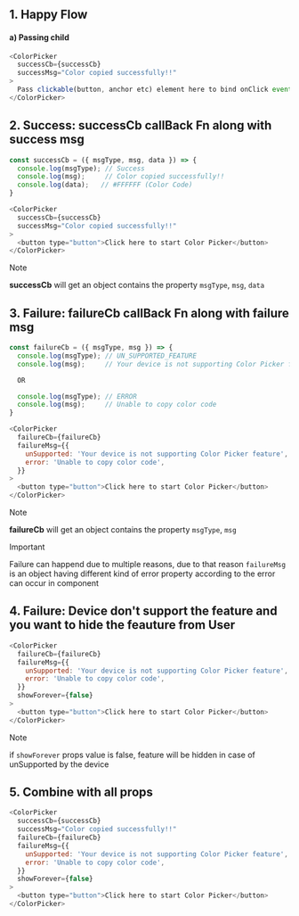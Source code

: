 ## 1. Happy Flow 


#### a) Passing child

```js
<ColorPicker 
  successCb={successCb}
  successMsg="Color copied successfully!!"
>
  Pass clickable(button, anchor etc) element here to bind onClick event
</ColorPicker> 
```

## 2. Success: successCb callBack Fn along with success msg

```js
const successCb = ({ msgType, msg, data }) => {
  console.log(msgType); // Success
  console.log(msg);     // Color copied successfully!!
  console.log(data);   // #FFFFFF (Color Code)
}

<ColorPicker 
  successCb={successCb}
  successMsg="Color copied successfully!!"
>
  <button type="button">Click here to start Color Picker</button>
</ColorPicker>
```
> [!Note]
> **successCb** will get an object contains the property ```msgType```, ```msg```, ```data```

## 3. Failure: failureCb callBack Fn along with failure msg
```js
const failureCb = ({ msgType, msg }) => {
  console.log(msgType); // UN_SUPPORTED_FEATURE
  console.log(msg);     // Your device is not supporting Color Picker feature

  OR

  console.log(msgType); // ERROR
  console.log(msg);     // Unable to copy color code
}
```
```js
<ColorPicker 
  failureCb={failureCb}
  failureMsg={{
    unSupported: 'Your device is not supporting Color Picker feature',
    error: 'Unable to copy color code',
  }}
>
  <button type="button">Click here to start Color Picker</button>
</ColorPicker>
```
> [!Note]
> **failureCb** will get an object contains the property ```msgType```, ```msg```

> [!Important]
Failure can happend due to multiple reasons, due to that reason ```failureMsg``` is an object having different kind of error property according to the error can occur in component

## 4. Failure: Device don't support the feature and you want to hide the feauture from User
```js
<ColorPicker 
  failureCb={failureCb}
  failureMsg={{
    unSupported: 'Your device is not supporting Color Picker feature',
    error: 'Unable to copy color code',
  }}
  showForever={false}
>  
  <button type="button">Click here to start Color Picker</button>
</ColorPicker>
```
> [!Note]
> if ```showForever``` props value is false, feature will be hidden in case of unSupported by the device

## 5. Combine with all props
```js
<ColorPicker 
  successCb={successCb}
  successMsg="Color copied successfully!!"
  failureCb={failureCb}
  failureMsg={{
    unSupported: 'Your device is not supporting Color Picker feature',
    error: 'Unable to copy color code',
  }}
  showForever={false}
>
  <button type="button">Click here to start Color Picker</button>
</ColorPicker>
```